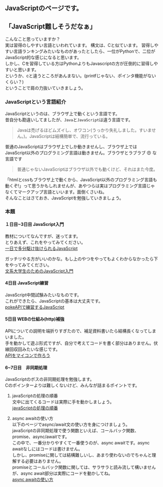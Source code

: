## JavaScriptのページです。

## 「JavaScript難しそうだなぁ」
こんなこと思っていますか？  
実は習得のしやすい言語といわれています。 構文は、Cと似ています。
習得しやすい言語ランキングみたいなものがあったとしたら、一位がPythonで、二位がJavaScript的な感じになると思います。  
しかし、Cを習得している方はPythonよりもJavascriptの方が圧倒的に習得しやすいと思います。  
というか、cと違うところがあんまない。(printfじゃない、ポインタ機能がないくらい？)  
ということで肩の力抜いていきましょう。  

### JavaScriptという言語紹介
JavaScriptというのは、ブラウザ上で動くという言語です。  
昔自分も勘違いしてましたが、`Java`と`JavaScript`は違う言語です。  
> Javaは禿げるほどムズイし、オワコン(うっかり失礼しました。すいません。)。JavaScriptは結構簡単で、流行っている。

普通のJavaScriptはブラウザ上でしか動きませんし、ブラウザ上ではJavaScript以外のプログラミング言語は動きません。ブラウザとラブラブ 😍 な言語です  
> 普通じゃないJavaScriptはブラウザ以外でも動くけど、それはまた今度。 
 
「htmlとcssもブラウザ上で動くから、JavaScript以外のプログラミング言語も動くぞ!」って思うかもしれませんが、あやつらは実はプログラミング言語じゃなくてマークアップ言語といいます。面倒くさいね。  
そんなことはさておき、JavaScriptを勉強していきましょう。

### 本題
#### １日目~3日目 JavaScript入門
教材についてなんですが、迷ってます。  
とりあえず、これをやってみてください。  
[一日で多分駆け抜けられるJavaScript](https://github.com/ZDK-UTsukuba/ipc-web-training-2024/tree/master/phase2/handouts)  

ガッチリやる方がいいのかな。もし上のやつをやってもよくわからなかったら下をやってみてください。  
[文系大学生のためのJavaScript入門](https://zenn.dev/ojk/books/intro-to-javascript)

#### 4日目 JavaScript練習
JavaScript中間試験みたいなものです。  
これができたら、JavaScriptの基本は大丈夫です。  
[pokeAPIで練習するJavaScript](./pokeAPI)  

#### 5日目 WEBの仕組み(http)補強
APIについての説明を端折りすぎたので、補足資料書いたら結構長くなってしまいました。  
手を動かして遊ぶ形式ですが、自分で考えてコードを書く部分はありません。伏線回収回みたいな感じです。  
[APIをマイコンで作ろう](./pokeAPI_supplyment)

#### 6~7日目　非同期処理
JavaScriptのボスの非同期処理を勉強します。  
Cのポインターよりは難しくないけど、みんなが詰まるポイントです。  

1. javaScriptの処理の順番  
文中に出てくるコードは実際に手を動かしましょう。  
[javaScriptの処理の順番](https://samehack.com/javascript-asynchronous/)  

2. async awaitの使い方  
以下のページでasync/await文の使い方を身につけましょう。  
javaScriptの非同期処理で使う関数といえば、コールバック関数、promise、async/awaitです。  
この中で、一番分かりやすくて一番使うのが、async awaitです。async awaitなしにはコードは書けません。  
しかし、promiseに関しては結構難しいし、あまり使わないのでちゃんと理解する必要はありません。  
promiseとコールバック関数に関しては、サラサラと読み流して構いませんが、async await部分は実際にコードを動かしてね。   
[async awaitの使い方](https://www.otwo.jp/blog/asynchronous-processing/)
